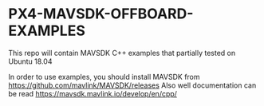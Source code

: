 # PX4-MAVSDK-OFFBOARD-EXAMPLES
This repo will contain MAVSDK C++ examples that partially tested on Ubuntu 18.04

In order to use examples, you should install MAVSDK from https://github.com/mavlink/MAVSDK/releases
Also well documentation can be read https://mavsdk.mavlink.io/develop/en/cpp/
